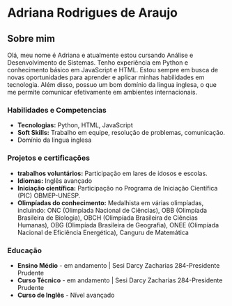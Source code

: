 # Adriana Rodrigues de Araujo
## Sobre mim

Olá, meu nome é Adriana e atualmente estou cursando Análise e Desenvolvimento de Sistemas. Tenho experiência em Python e conhecimento básico em JavaScript e HTML. Estou sempre em busca de novas oportunidades para aprender e aplicar minhas habilidades em tecnologia. Além disso, possuo um bom domínio da língua inglesa, o que me permite comunicar efetivamente em ambientes internacionais.



### Habilidades e Competencias
* **Tecnologias:** Python, HTML, JavaScript
* **Soft Skills:** Trabalho em equipe, resolução de problemas, comunicação.
* Domínio da lingua inglesa

### Projetos e certificações
* **trabalhos voluntários:** Participação em lares de idosos e escolas.
* **Idiomas:**  Inglês avançado
* **Iniciação científica:** Participação no Programa de Iniciação Científica (PIC) OBMEP-UNESP.
* **Olimpíadas do conhecimento:** Medalhista em várias olimpíadas, incluindo:
ONC (Olimpíada Nacional de Ciências),
OBB (Olimpíada Brasileira de Biologia),
OBCH (Olimpíada Brasileira de Ciências Humanas),
OBG (Olimpíada Brasileira de Geografia),
ONEE (Olimpíada Nacional de Eficiência Energética),
Canguru de Matemática



### Educação
* **Ensino Médio** - em andamento | Sesi Darcy Zacharias 284-Presidente Prudente
* **Curso Técnico** - em andamento | Sesi Darcy Zacharias 284-Presidente Prudente
* **Curso de Inglês** - Nível avançado
